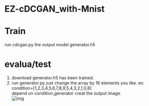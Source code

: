 # EZ-cDCGAN_with-Mnist  
# Train  
run cdcgan.py the output model generator.h5  
# evalua/test  
1. download generator.h5 has been trained.  
2. run generator.py 
just change the array by 16 elements you like. 
ex:  condition=[1,2,3,4,5,6,7,8,9,5,4,3,2,1,0,8]  
depend on condition,generator creat the output image.  
![img](http://github.com/Chancing0/EZ-cDCGAN_with-Mnist-Keras/raw/master/mnist1.png)
